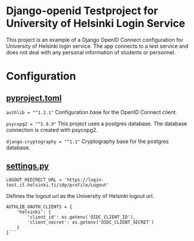 # Django-openid Testproject for University of Helsinki Login Service
This project is an example of a Django OpenID Connect configuration for University of Helsinki login service. The app connects to a test service and does not deal with any personal information of students or personnel.

# Configuration

## [pyproject.toml](https://github.com/ellaverak/django-openid/blob/main/pyproject.toml)

```authlib = "^1.2.1"```
Configuration base for the OpenID Connect client.

```psycopg2 = "^2.9.9"```
This project uses a postgres database. The database connection is created with psycopg2.

```django-cryptography = "^1.1"```
Cryptography base for the postgres database.

## [settings.py](https://github.com/ellaverak/django-openid/blob/main/project/project/settings.py)

```LOGOUT_REDIRECT_URL = 'https://login-test.it.helsinki.fi/idp/profile/Logout'```

Defines the logout url as the University of Helsinki logout url.

```
AUTHLIB_OAUTH_CLIENTS = {
    'helsinki': {
        'client_id': os.getenv('OIDC_CLIENT_ID'),
        'client_secret': os.getenv('OIDC_CLIENT_SECRET')
    }
}```

